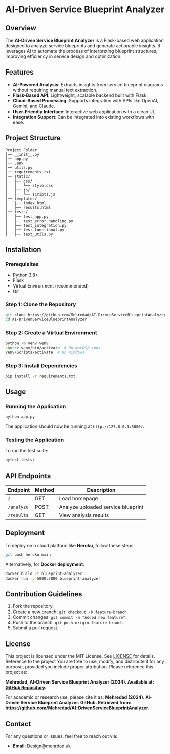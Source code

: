 # AI-Driven Service Blueprint Analyzer

## Overview
The **AI-Driven Service Blueprint Analyzer** is a Flask-based web application designed to analyze service blueprints and generate actionable insights. It leverages AI to automate the process of interpreting blueprint structures, improving efficiency in service design and optimization.

## Features
- **AI-Powered Analysis**: Extracts insights from service blueprint diagrams without requiring manual text extraction.
- **Flask-Based API**: Lightweight, scalable backend built with Flask.
- **Cloud-Based Processing**: Supports integration with APIs like OpenAI, Gemini, and Claude.
- **User-Friendly Interface**: Interactive web application with a clean UI.
- **Integration Support**: Can be integrated into existing workflows with ease.

## Project Structure
```
Project Folder
│── __init__.py
│── app.py
│── .env
│── utils.py
│── requirements.txt
│── static/
│   ├── css/
│   │   └── style.css
│   ├── js/
│   │   └── scripts.js
│── templates/
│   ├── index.html
│   ├── results.html
│── tests/
│   ├── test_app.py
│   ├── test_error_handling.py
│   ├── test_integration.py
│   ├── test_functional.py
│   ├── test_utils.py
```

## Installation
### **Prerequisites**
- Python 3.8+
- Flask
- Virtual Environment (recommended)
- Git

### **Step 1: Clone the Repository**
```sh
git clone https://github.com/Mehredad/AI-DrivenServiceBlueprintAnalyzer.git
cd AI-DrivenServiceBlueprintAnalyzer
```

### **Step 2: Create a Virtual Environment**
```sh
python -m venv venv
source venv/bin/activate  # On macOS/Linux
venv\Scripts\activate  # On Windows
```

### **Step 3: Install Dependencies**
```sh
pip install -r requirements.txt
```

## Usage
### **Running the Application**
```sh
python app.py
```
The application should now be running at `http://127.0.0.1:5000/`.

### **Testing the Application**
To run the test suite:
```sh
pytest tests/
```

## API Endpoints
| Endpoint       | Method | Description |
|---------------|--------|-------------|
| `/`           | GET    | Load homepage |
| `/analyze`    | POST   | Analyze uploaded service blueprint |
| `/results`    | GET    | View analysis results |

## Deployment
To deploy on a cloud platform like **Heroku**, follow these steps:
```sh
git push heroku main
```

Alternatively, for **Docker deployment**:
```sh
docker build -t blueprint-analyzer .
docker run -p 5000:5000 blueprint-analyzer
```

## Contribution Guidelines
1. Fork the repository.
2. Create a new branch: `git checkout -b feature-branch`.
3. Commit changes: `git commit -m "Added new feature"`.
4. Push to the branch: `git push origin feature-branch`.
5. Submit a pull request.

## License
This project is licensed under the MIT License. See [LICENSE](LICENSE) for details. Reference to the project 
You are free to use, modify, and distribute it for any purpose, provided you include proper attribution. Please reference this project as:

**Mehredad, AI-Driven Service Blueprint Analyzer (2024). Available at: [GitHub Repository](https://github.com/Mehredad/AI-DrivenServiceBlueprintAnalyzer).**

For academic or research use, please cite it as:
**Mehredad (2024). AI-Driven Service Blueprint Analyzer. GitHub. Retrieved from: https://github.com/Mehredad/AI-DrivenServiceBlueprintAnalyzer.**

## Contact
For any questions or issues, feel free to reach out via:
- **Email**: Design@mehrdad.uk
